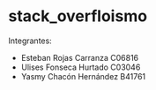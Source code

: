 # stack_overfloismo

Integrantes:

- Esteban Rojas Carranza C06816
- Ulises Fonseca Hurtado C03046
- Yasmy Chacón Hernández B41761
